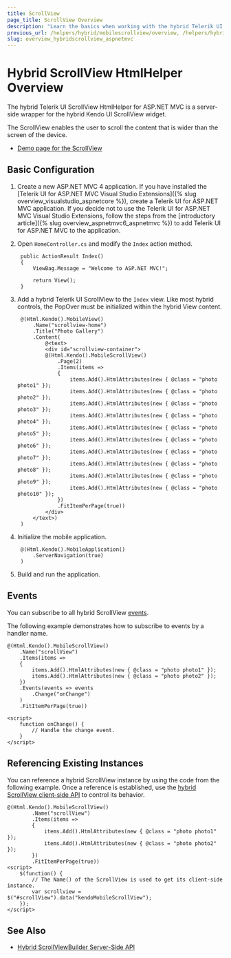 ```yaml
---
title: ScrollView
page_title: ScrollView Overview
description: "Learn the basics when working with the hybrid Telerik UI ScrollView HtmlHelper for ASP.NET MVC."
previous_url: /helpers/hybrid/mobilescrollview/overview, /helpers/hybrid/mobilescrollview
slug: overview_hybridscrollview_aspnetmvc
---
```


#  Hybrid ScrollView HtmlHelper Overview

The hybrid Telerik UI ScrollView HtmlHelper for ASP.NET MVC is a server-side wrapper for the hybrid Kendo UI ScrollView widget.

The ScrollView enables the user to scroll the content that is wider than the screen of the device.

* [Demo page for the ScrollView](https://demos.telerik.com/kendo-ui/m/index#scrollview/mobile)

## Basic Configuration

1. Create a new ASP.NET MVC 4 application. If you have installed the [Telerik UI for ASP.NET MVC Visual Studio Extensions]({% slug overview_visualstudio_aspnetcore %}), create a Telerik UI for ASP.NET MVC application. If you decide not to use the Telerik UI for ASP.NET MVC Visual Studio Extensions, follow the steps from the [introductory article]({% slug overview_aspnetmvc6_aspnetmvc %}) to add Telerik UI for ASP.NET MVC to the application.
1. Open `HomeController.cs` and modify the `Index` action method.

        public ActionResult Index()
        {
            ViewBag.Message = "Welcome to ASP.NET MVC!";

            return View();
        }

1. Add a hybrid Telerik UI ScrollView to the `Index` view. Like most hybrid controls, the PopOver must be initialized within the hybrid View content.

        @(Html.Kendo().MobileView()
            .Name("scrollview-home")
            .Title("Photo Gallery")
            .Content(
                @<text>
                <div id="scrollview-container">
                @(Html.Kendo().MobileScrollView()
                    .Page(2)
                    .Items(items =>
                    {
                        items.Add().HtmlAttributes(new { @class = "photo photo1" });
                        items.Add().HtmlAttributes(new { @class = "photo photo2" });
                        items.Add().HtmlAttributes(new { @class = "photo photo3" });
                        items.Add().HtmlAttributes(new { @class = "photo photo4" });
                        items.Add().HtmlAttributes(new { @class = "photo photo5" });
                        items.Add().HtmlAttributes(new { @class = "photo photo6" });
                        items.Add().HtmlAttributes(new { @class = "photo photo7" });
                        items.Add().HtmlAttributes(new { @class = "photo photo8" });
                        items.Add().HtmlAttributes(new { @class = "photo photo9" });
                        items.Add().HtmlAttributes(new { @class = "photo photo10" });
                    })
                    .FitItemPerPage(true))
                </div>
            </text>)
        )

1. Initialize the mobile application.

        @(Html.Kendo().MobileApplication()
            .ServerNavigation(true)
        )

1. Build and run the application.

## Events

You can subscribe to all hybrid ScrollView [events](https://docs.telerik.com/kendo-ui/api/javascript/mobile/ui/scrollview#events).

The following example demonstrates how to subscribe to events by a handler name.

    @(Html.Kendo().MobileScrollView()
        .Name("scrollView")
        .Items(items =>
        {
            items.Add().HtmlAttributes(new { @class = "photo photo1" });
            items.Add().HtmlAttributes(new { @class = "photo photo2" });
        })
        .Events(events => events
            .Change("onChange")
        )
        .FitItemPerPage(true))

    <script>
        function onChange() {
            // Handle the change event.
        }
    </script>

## Referencing Existing Instances

You can reference a hybrid ScrollView instance by using the code from the following example. Once a reference is established, use the [hybrid ScrollView client-side API](https://docs.telerik.com/kendo-ui/api/javascript/mobile/ui/scrollview#methods) to control its behavior.

    @(Html.Kendo().MobileScrollView()
            .Name("scrollView")
            .Items(items =>
            {
                items.Add().HtmlAttributes(new { @class = "photo photo1" });
                items.Add().HtmlAttributes(new { @class = "photo photo2" });
            })
            .FitItemPerPage(true))
    <script>
        $(function() {
            // The Name() of the ScrollView is used to get its client-side instance.
            var scrollview = $("#scrollView").data("kendoMobileScrollView");
        });
    </script>

## See Also

* [Hybrid ScrollViewBuilder Server-Side API](https://docs.telerik.com/aspnet-mvc/api/Kendo.Mvc.UI.Fluent/MobileScrollViewBuilder)
